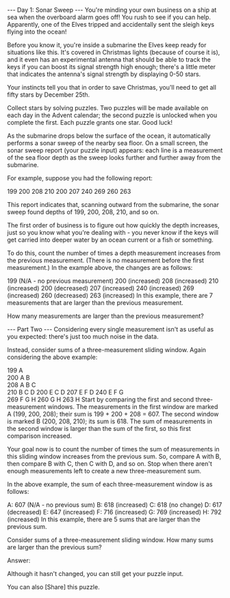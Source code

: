 --- Day 1: Sonar Sweep ---
You're minding your own business on a ship at sea when the overboard alarm goes off! 
You rush to see if you can help. Apparently, one of the Elves tripped and accidentally
sent the sleigh keys flying into the ocean!

Before you know it, you're inside a submarine the Elves keep ready for situations like this.
It's covered in Christmas lights (because of course it is), and it even has an experimental
antenna that should be able to track the keys if you can boost its signal strength high enough;
there's a little meter that indicates the antenna's signal strength by displaying 0-50 stars.

Your instincts tell you that in order to save Christmas, you'll need to get all fifty stars by December 25th.

Collect stars by solving puzzles. Two puzzles will be made available on each day in the Advent calendar;
the second puzzle is unlocked when you complete the first. Each puzzle grants one star. Good luck!

As the submarine drops below the surface of the ocean, it automatically performs a sonar sweep of the 
nearby sea floor. On a small screen, the sonar sweep report (your puzzle input) appears: 
each line is a measurement of the sea floor depth as the sweep looks further and further away from the submarine.

For example, suppose you had the following report:

199
200
208
210
200
207
240
269
260
263

This report indicates that, scanning outward from the submarine,
the sonar sweep found depths of 199, 200, 208, 210, and so on.

The first order of business is to figure out how quickly the depth increases, 
just so you know what you're dealing with - you never know if the keys will get carried into deeper water
by an ocean current or a fish or something.

To do this, count the number of times a depth measurement increases from the previous measurement. 
(There is no measurement before the first measurement.) In the example above, the changes are as follows:

199 (N/A - no previous measurement)
200 (increased)
208 (increased)
210 (increased)
200 (decreased)
207 (increased)
240 (increased)
269 (increased)
260 (decreased)
263 (increased)
In this example, there are 7 measurements that are larger than the previous measurement.

How many measurements are larger than the previous measurement?

--- Part Two ---
Considering every single measurement isn't as useful as you expected: there's just too much noise in the data.

Instead, consider sums of a three-measurement sliding window. Again considering the above example:

199  A      
200  A B    
208  A B C  
210    B C D
200  E   C D
207  E F   D
240  E F G  
269    F G H
260      G H
263        H
Start by comparing the first and second three-measurement windows.
The measurements in the first window are marked A (199, 200, 208);
their sum is 199 + 200 + 208 = 607.
The second window is marked B (200, 208, 210); 
its sum is 618. The sum of measurements in the second window is larger than the sum of the first,
so this first comparison increased.

Your goal now is to count the number of times the sum of measurements in this 
sliding window increases from the previous sum. 
So, compare A with B, then compare B with C, then C with D, and so on. 
Stop when there aren't enough measurements left to create a new three-measurement sum.

In the above example, the sum of each three-measurement window is as follows:

A: 607 (N/A - no previous sum)
B: 618 (increased)
C: 618 (no change)
D: 617 (decreased)
E: 647 (increased)
F: 716 (increased)
G: 769 (increased)
H: 792 (increased)
In this example, there are 5 sums that are larger than the previous sum.

Consider sums of a three-measurement sliding window. How many sums are larger than the previous sum?

Answer: 
 

Although it hasn't changed, you can still get your puzzle input.

You can also [Share] this puzzle.